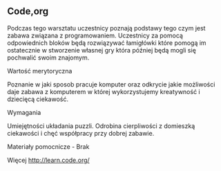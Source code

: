 ## Code,org

Podczas tego warsztatu uczestnicy poznają podstawy tego czym jest zabawa związana z programowaniem. Uczestnicy za pomocą odpowiednich bloków będą rozwiązywać łamigłówki które pomogą im ostatecznie w stworzenie własnej gry która później będą mogli się pochwalić swoim znajomym.

Wartość merytoryczna

Poznanie w jaki sposob pracuje komputer oraz odkrycie jakie możliwości daje zabawa z komputerem w której wykorzystujemy kreatywność i dziecięcą ciekawość.

Wymagania

Umiejętności układania puzzli. Odrobina cierpliwości z domieszką ciekawości i chęć współpracy przy dobrej zabawie.

Materiały pomocnicze - Brak

Więcej http://learn.code.org/

